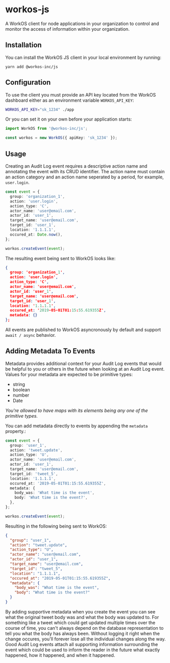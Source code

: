 # workos-js

A WorkOS client for node applications in your organization to control and monitor the access of information within your organization.

## Installation

You can install the WorkOS JS client in your local environment by running:

```
yarn add @workos-inc/js
```

## Configuration

To use the client you must provide an API key located from the WorkOS dashboard either as an environment variable `WORKOS_API_KEY`:

```sh
WORKOS_API_KEY="sk_1234" ./app
```

Or you can set it on your own before your application starts:

```ts
import WorkOS from '@workos-inc/js';

const workos = new WorkOS({ apiKey: 'sk_1234' });
```

## Usage

Creating an Audit Log event requires a descriptive action name and annotating the event with its CRUD identifier. The action name must contain an action category and an action name seperated by a period, for example, `user.login`.

```ts
const event = {
  group: 'organization_1',
  action: 'user.login',
  action_type: 'C',
  actor_name: 'user@email.com',
  actor_id: 'user_1',
  target_name: 'user@email.com',
  target_id: 'user_1',
  location: '1.1.1.1',
  occured_at: Date.now(),
};

workos.createEvent(event);
```

The resulting event being sent to WorkOS looks like:

```json
{
  group: 'organization_1',
  action: 'user.login',
  action_type: 'C',
  actor_name: 'user@email.com',
  actor_id: 'user_1',
  target_name: 'user@email.com',
  target_id: 'user_1',
  location: '1.1.1.1',
  occured_at: '2019-05-01T01:15:55.619355Z',
  metadata: {}
};
```

All events are published to WorkOS asyncronously by default and support `await / async` behavior.

## Adding Metadata To Events

Metadata provides additional context for your Audit Log events that would be helpful to you or others in the future when looking at an Audit Log event. Values for your metadata are expected to be primitive types:

- string
- boolean
- number
- Date

_You're allowed to have maps with its elements being any one of the primitive types._

You can add metadata directly to events by appending the `metadata` property.:

```ts
const event = {
  group: 'user_1',
  action: 'tweet.update',
  action_type: 'U',
  actor_name: 'user@email.com',
  actor_id: 'user_1',
  target_name: 'user@email.com',
  target_id: 'tweet_5',
  location: '1.1.1.1',
  occured_at: '2019-05-01T01:15:55.619355Z',
  metadata: {
    body_was: 'What time is the event',
    body: 'What time is the event?',
  },
};

workos.createEvent(event);
```

Resulting in the following being sent to WorkOS:

```json
{
  "group": "user_1",
  "action": "tweet.update",
  "action_type": "U",
  "actor_name": "user@email.com",
  "actor_id": "user_1",
  "target_name": "user@email.com",
  "target_id": "tweet_5",
  "location": "1.1.1.1",
  "occured_at": "2019-05-01T01:15:55.619355Z",
  "metadata": {
    "body_was": "What time is the event",
    "body": "What time is the event?"
  }
}
```

By adding supportive metadata when you create the event you can see what the original tweet body was and what the body was updated to. For something like a tweet which could get updated multiple times over the course of time, you can't always depend on the database representation to tell you what the body has always been. Without logging it right when the change occures, you'll forever lose all the individual changes along the way. Good Audit Log events attach all supporting information surrounding the event which could be used to inform the reader in the future what exactly happened, how it happened, and when it happened.
